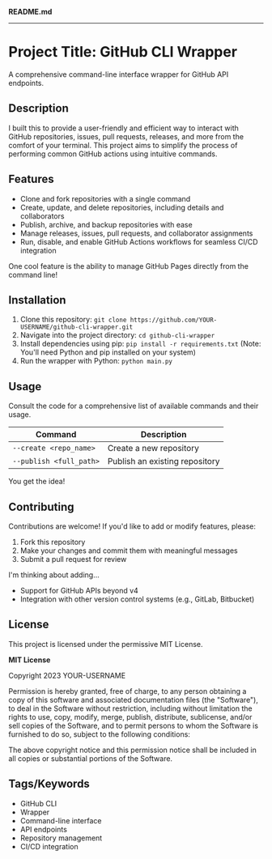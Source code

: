 **README.md**

---

# Project Title: GitHub CLI Wrapper

A comprehensive command-line interface wrapper for GitHub API endpoints.

## Description
I built this to provide a user-friendly and efficient way to interact with GitHub repositories, issues, pull requests, releases, and more from the comfort of your terminal. This project aims to simplify the process of performing common GitHub actions using intuitive commands.

## Features

* Clone and fork repositories with a single command
* Create, update, and delete repositories, including details and collaborators
* Publish, archive, and backup repositories with ease
* Manage releases, issues, pull requests, and collaborator assignments
* Run, disable, and enable GitHub Actions workflows for seamless CI/CD integration

One cool feature is the ability to manage GitHub Pages directly from the command line!

## Installation

1. Clone this repository: `git clone https://github.com/YOUR-USERNAME/github-cli-wrapper.git`
2. Navigate into the project directory: `cd github-cli-wrapper`
3. Install dependencies using pip: `pip install -r requirements.txt` (Note: You'll need Python and pip installed on your system)
4. Run the wrapper with Python: `python main.py`

## Usage

Consult the code for a comprehensive list of available commands and their usage.

| Command | Description |
| --- | --- |
| `--create <repo_name>` | Create a new repository |
| `--publish <full_path>` | Publish an existing repository |

You get the idea!

## Contributing

Contributions are welcome! If you'd like to add or modify features, please:

1. Fork this repository
2. Make your changes and commit them with meaningful messages
3. Submit a pull request for review

I'm thinking about adding...

* Support for GitHub APIs beyond v4
* Integration with other version control systems (e.g., GitLab, Bitbucket)

## License

This project is licensed under the permissive MIT License.

**MIT License**

Copyright 2023 YOUR-USERNAME

Permission is hereby granted, free of charge, to any person obtaining a copy of this software and associated documentation files (the "Software"), to deal in the Software without restriction, including without limitation the rights to use, copy, modify, merge, publish, distribute, sublicense, and/or sell copies of the Software, and to permit persons to whom the Software is furnished to do so, subject to the following conditions:

The above copyright notice and this permission notice shall be included in all copies or substantial portions of the Software.

## Tags/Keywords

* GitHub CLI
* Wrapper
* Command-line interface
* API endpoints
* Repository management
* CI/CD integration